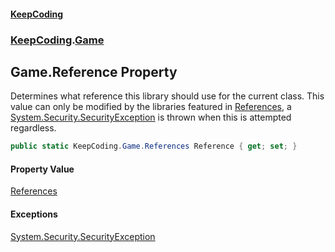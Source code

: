 #### [KeepCoding](index.md 'index')
### [KeepCoding](KeepCoding.md 'KeepCoding').[Game](Game.md 'KeepCoding.Game')
## Game.Reference Property
Determines what reference this library should use for the current class. This value can only be modified by the libraries featured in [References](Game.References.md 'KeepCoding.Game.References'), a [System.Security.SecurityException](https://docs.microsoft.com/en-us/dotnet/api/System.Security.SecurityException 'System.Security.SecurityException') is thrown when this is attempted regardless.  
```csharp
public static KeepCoding.Game.References Reference { get; set; }
```
#### Property Value
[References](Game.References.md 'KeepCoding.Game.References')
#### Exceptions
[System.Security.SecurityException](https://docs.microsoft.com/en-us/dotnet/api/System.Security.SecurityException 'System.Security.SecurityException')  
